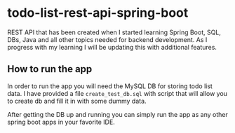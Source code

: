 # todo-list-rest-api-spring-boot

REST API that has been created when I started learning Spring Boot, SQL, DBs, Java and all other topics needed for backend development.
As I progress with my learning I will be updating this with additional features.

## How to run the app

In order to run the app you will need the MySQL DB for storing todo list data.
I have provided a file `create_test_db.sql` with script that will allow you to create db and fill it in with some dummy data.

After getting the DB up and running you can simply run the app as any other spring boot apps in your favorite IDE.
